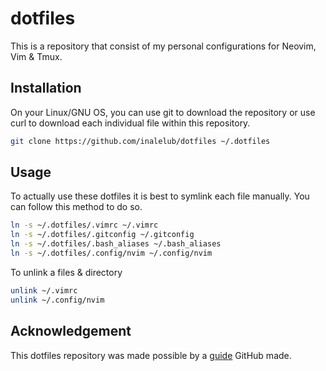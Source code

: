 # dotfiles
This is a repository that consist of my personal configurations for Neovim, Vim & Tmux.

## Installation
On your Linux/GNU OS, you can use git to download the repository or use curl to download each individual file within this repository.
```bash
git clone https://github.com/inalelub/dotfiles ~/.dotfiles
```

## Usage
To actually use these dotfiles it is best to symlink each file manually. You can follow this method to do so.
```bash
ln -s ~/.dotfiles/.vimrc ~/.vimrc
ln -s ~/.dotfiles/.gitconfig ~/.gitconfig
ln -s ~/.dotfiles/.bash_aliases ~/.bash_aliases
ln -s ~/.dotfiles/.config/nvim ~/.config/nvim
```
To unlink a files & directory 
```bash
unlink ~/.vimrc
unlink ~/.config/nvim
```

## Acknowledgement
This dotfiles repository was made possible by a [guide](https://dotfiles.github.io/) GitHub made.
